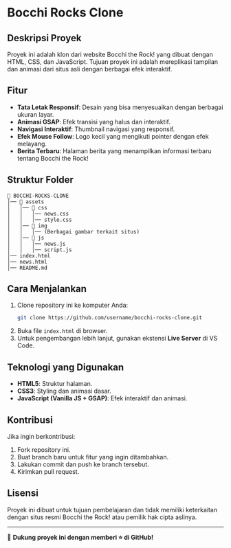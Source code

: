 # Bocchi Rocks Clone

## Deskripsi Proyek
Proyek ini adalah klon dari website Bocchi the Rock! yang dibuat dengan HTML, CSS, dan JavaScript. Tujuan proyek ini adalah mereplikasi tampilan dan animasi dari situs asli dengan berbagai efek interaktif.

## Fitur
- **Tata Letak Responsif**: Desain yang bisa menyesuaikan dengan berbagai ukuran layar.
- **Animasi GSAP**: Efek transisi yang halus dan interaktif.
- **Navigasi Interaktif**: Thumbnail navigasi yang responsif.
- **Efek Mouse Follow**: Logo kecil yang mengikuti pointer dengan efek melayang.
- **Berita Terbaru**: Halaman berita yang menampilkan informasi terbaru tentang Bocchi the Rock!

## Struktur Folder
```
📂 BOCCHI-ROCKS-CLONE
│── 📂 assets
│   │── 📂 css
│   │   │── news.css
│   │   │── style.css
│   │── 📂 img
│   │   │── (Berbagai gambar terkait situs)
│   │── 📂 js
│   │   │── news.js
│   │   │── script.js
│── index.html
│── news.html
│── README.md
```

## Cara Menjalankan
1. Clone repository ini ke komputer Anda:
   ```bash
   git clone https://github.com/username/bocchi-rocks-clone.git
   ```
2. Buka file `index.html` di browser.
3. Untuk pengembangan lebih lanjut, gunakan ekstensi **Live Server** di VS Code.

## Teknologi yang Digunakan
- **HTML5**: Struktur halaman.
- **CSS3**: Styling dan animasi dasar.
- **JavaScript (Vanilla JS + GSAP)**: Efek interaktif dan animasi.

## Kontribusi
Jika ingin berkontribusi:
1. Fork repository ini.
2. Buat branch baru untuk fitur yang ingin ditambahkan.
3. Lakukan commit dan push ke branch tersebut.
4. Kirimkan pull request.

## Lisensi
Proyek ini dibuat untuk tujuan pembelajaran dan tidak memiliki keterkaitan dengan situs resmi Bocchi the Rock! atau pemilik hak cipta aslinya.

---

🚀 **Dukung proyek ini dengan memberi ⭐ di GitHub!**

